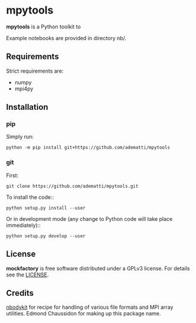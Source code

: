# mpytools

**mpytools** is a Python toolkit to

Example notebooks are provided in directory nb/.

## Requirements

Strict requirements are:

  - numpy
  - mpi4py

## Installation

### pip

Simply run:
```
python -m pip install git+https://github.com/adematti/mpytools
```

### git

First:
```
git clone https://github.com/adematti/mpytools.git
```
To install the code::
```
python setup.py install --user
```
Or in development mode (any change to Python code will take place immediately)::
```
python setup.py develop --user
```

## License

**mockfactory** is free software distributed under a GPLv3 license. For details see the [LICENSE](https://github.com/adematti/mpytools/blob/main/LICENSE).

## Credits

[nbodykit](https://github.com/bccp/nbodykit) for recipe for handling of various file formats and MPI array utilities.
Edmond Chaussidon for making up this package name.
